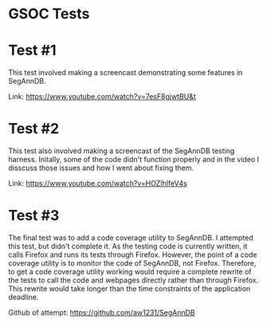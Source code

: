 # GSOC Tests

# Test #1
This test involved making a screencast demonstrating some features in SegAnnDB.

Link: https://www.youtube.com/watch?v=7esF8gjwtBU&t

# Test #2
This test also involved making a screencast of the SegAnnDB testing harness.  Initally, some of the code didn't function properly and in the video I disscuss those issues and how I went about fixing them.

Link: https://www.youtube.com/watch?v=HOZlhIfeV4s

# Test #3
The final test was to add a code coverage utility to SegAnnDB.  I attempted this test, but didn't complete it.  As the testing code is currently written, it calls Firefox and runs its tests through Firefox.  However, the point of a code coverage utility is to monitor the code of SegAnnDB, not Firefox.  Therefore, to get a code coverage utility working would require a complete rewrite of the tests to call the code and webpages directly rather than through Firefox.  This rewrite would take longer than the time constraints of the application deadline.

Github of attempt: https://github.com/aw1231/SegAnnDB
